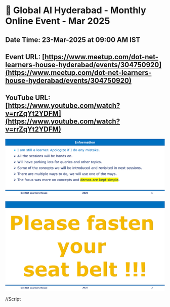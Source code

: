 # 📢  Global AI Hyderabad - Monthly Online Event - Mar 2025

## Date Time: 23-Mar-2025 at 09:00 AM IST



## Event URL: [https://www.meetup.com/dot-net-learners-house-hyderabad/events/304750920](https://www.meetup.com/dot-net-learners-house-hyderabad/events/304750920)

## YouTube URL: [https://www.youtube.com/watch?v=rrZqYt2YDFM](https://www.youtube.com/watch?v=rrZqYt2YDFM)



![Information | 100x100](../Documentation/Images/Information.PNG)

![Seat Belt | 100x100](../Documentation/Images/SeatBelt.PNG)


//Script